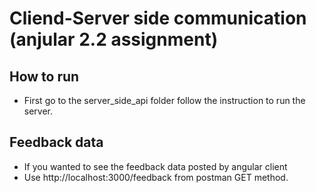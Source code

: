 # Cliend-Server side communication (anjular 2.2 assignment)

## How to run

* First go to the server_side_api folder follow the instruction to run the server.


## Feedback data
* If you wanted to see the feedback data posted by angular client
* Use http://localhost:3000/feedback   from postman GET method.  


